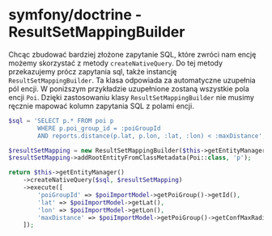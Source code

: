 # symfony/doctrine - ResultSetMappingBuilder

Chcąc zbudować bardziej złożone zapytanie SQL, które zwróci nam encję możemy skorzystać z metody `createNativeQuery`. Do tej metody przekazujemy prócz zapytania sql, także instancję `ResultSetMappingBuilder`. Ta klasa odpowiada za automatyczne uzupełnia pól encji. W poniższym przykładzie uzupełnione zostaną wszystkie pola encji `Poi`. Dzięki zastosowaniu klasy `ResultSetMappingBuilder` nie musimy ręcznie mapować kolumn zapytania SQL z polami encji.

``` php
$sql = 'SELECT p.* FROM poi p
        WHERE p.poi_group_id = :poiGroupId
        AND reports.distance(p.lat, p.lon, :lat, :lon) < :maxDistance';

$resultSetMapping = new ResultSetMappingBuilder($this->getEntityManager());
$resultSetMapping->addRootEntityFromClassMetadata(Poi::class, 'p');

return $this->getEntityManager()
    ->createNativeQuery($sql, $resultSetMapping)
    ->execute([
        'poiGroupId' => $poiImportModel->getPoiGroup()->getId(),
        'lat' => $poiImportModel->getLat(),
        'lon' => $poiImportModel->getLon(),
        'maxDistance' => $poiImportModel->getPoiGroup()->getConfMaxRadius(),
    ]);
```
